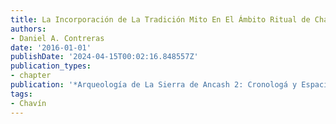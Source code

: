 ```yaml
---
title: La Incorporación de La Tradición Mito En El Ámbito Ritual de Chavín de Huántar
authors:
- Daniel A. Contreras
date: '2016-01-01'
publishDate: '2024-04-15T00:02:16.848557Z'
publication_types:
- chapter
publication: '*Arqueología de La Sierra de Ancash 2: Cronologá y Espacio*'
tags: 
- Chavín
---
```

